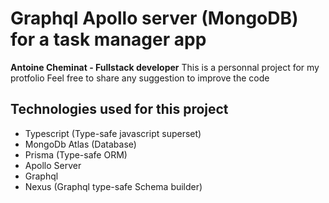 # Graphql Apollo server (MongoDB) for a task manager app

**Antoine Cheminat - Fullstack developer**
This is a personnal project for my protfolio
Feel free to share any suggestion to improve the code

## Technologies used for this project

- Typescript (Type-safe javascript superset)
- MongoDb Atlas (Database)
- Prisma (Type-safe ORM)
- Apollo Server
- Graphql
- Nexus (Graphql type-safe Schema builder)
